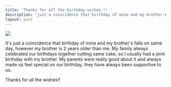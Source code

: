 ```yaml
---
title: 'Thanks for all the birthday wishes !! '
description: 'just a coincidence that birthday of mine and my brother's falls on same day, however my brother is 2 years older than me.
layout: post
---
```


![](https://media.giphy.com/media/PAgzChMNPymha/giphy.gif)

It's just a coincidence that birthday of mine and my brother's falls on same day, however my brother is 2 years older than me. My family always celebrated our birthdays together cutting same cake, so I usually had a joint birthday with my brother. My parents were really good about it and always made us feel special on our birthday, they have always been supportive to us.



Thanks for all the wishes!!
